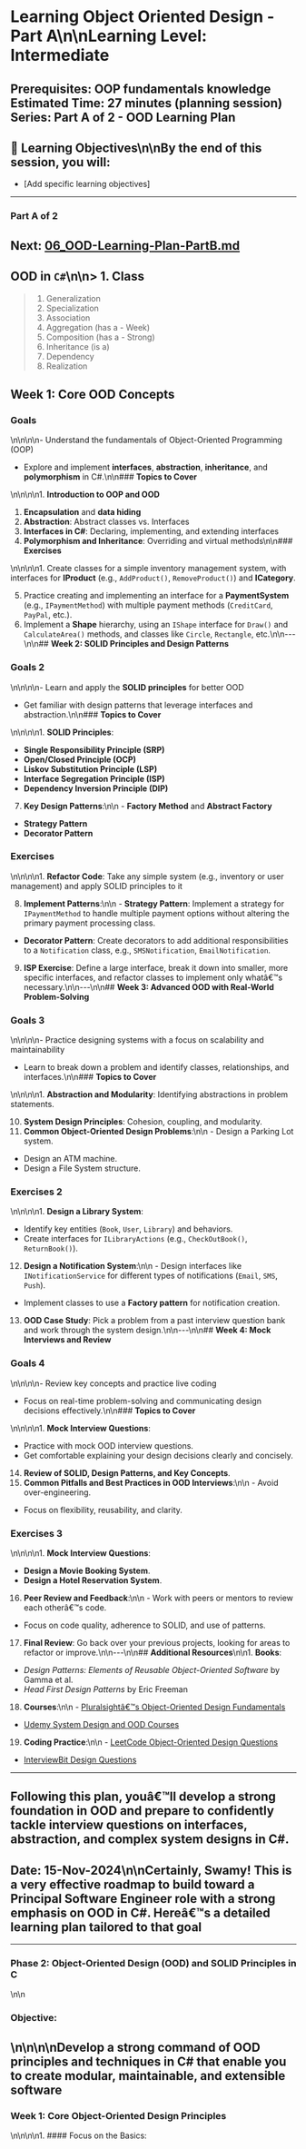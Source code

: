 # Learning Object Oriented Design - Part A\n\n**Learning Level**: Intermediate

**Prerequisites**: OOP fundamentals knowledge
**Estimated Time**: 27 minutes (planning session)
**Series**: Part A of 2 - OOD Learning Plan
---

## 🎯 Learning Objectives\n\nBy the end of this session, you will:
  - [Add specific learning objectives]
---
### Part A of 2
Next: [06_OOD-Learning-Plan-PartB.md](06_OOD-Learning-Plan-PartB.md)
---

## OOD in `C#`\n\n> 1. Class

> 1. Generalization
> 1. Specialization
> 1. Association
> 1. Aggregation (has a - Week)
> 1. Composition (has a - Strong)
> 1. Inheritance (is a)
> 1. Dependency
> 1. Realization

## **Week 1: Core OOD Concepts**
### **Goals**

\n\n\n\n- Understand the fundamentals of Object-Oriented Programming (OOP)
  - Explore and implement **interfaces**, **abstraction**, **inheritance**, and **polymorphism** in C#.\n\n### **Topics to Cover**

\n\n\n\n1. **Introduction to OOP and OOD**

1. **Encapsulation** and **data hiding**
2. **Abstraction**: Abstract classes vs. Interfaces
3. **Interfaces in C#**: Declaring, implementing, and extending interfaces
4. **Polymorphism and Inheritance**: Overriding and virtual methods\n\n### **Exercises**

\n\n\n\n1. Create classes for a simple inventory management system, with interfaces for **IProduct** (e.g., `AddProduct()`, `RemoveProduct()`) and **ICategory**.

5. Practice creating and implementing an interface for a **PaymentSystem** (e.g., `IPaymentMethod`) with multiple payment methods (`CreditCard`, `PayPal`, etc.).
6. Implement a **Shape** hierarchy, using an `IShape` interface for `Draw()` and `CalculateArea()` methods, and classes like `Circle`, `Rectangle`, etc.\n\n---\n\n## **Week 2: SOLID Principles and Design Patterns**
### **Goals** 2

\n\n\n\n- Learn and apply the **SOLID principles** for better OOD
  - Get familiar with design patterns that leverage interfaces and abstraction.\n\n### **Topics to Cover**

\n\n\n\n1. **SOLID Principles**:
  - **Single Responsibility Principle (SRP)**
  - **Open/Closed Principle (OCP)**
  - **Liskov Substitution Principle (LSP)**
  - **Interface Segregation Principle (ISP)**
  - **Dependency Inversion Principle (DIP)**

7. **Key Design Patterns**:\n\n   - **Factory Method** and **Abstract Factory**
  - **Strategy Pattern**
  - **Decorator Pattern**

### **Exercises**

\n\n\n\n1. **Refactor Code**: Take any simple system (e.g., inventory or user management) and apply SOLID principles to it

8. **Implement Patterns**:\n\n   - **Strategy Pattern**: Implement a strategy for `IPaymentMethod` to handle multiple payment options without altering the primary payment processing class.
  - **Decorator Pattern**: Create decorators to add additional responsibilities to a `Notification` class, e.g., `SMSNotification`, `EmailNotification`.

9. **ISP Exercise**: Define a large interface, break it down into smaller, more specific interfaces, and refactor classes to implement only whatâ€™s necessary.\n\n---\n\n## **Week 3: Advanced OOD with Real-World Problem-Solving**
### **Goals** 3

\n\n\n\n- Practice designing systems with a focus on scalability and maintainability
  - Learn to break down a problem and identify classes, relationships, and interfaces.\n\n### **Topics to Cover**

\n\n\n\n1. **Abstraction and Modularity**: Identifying abstractions in problem statements.

10. **System Design Principles**: Cohesion, coupling, and modularity.
11. **Common Object-Oriented Design Problems**:\n\n   - Design a Parking Lot system.
  - Design an ATM machine.
  - Design a File System structure.

### **Exercises** 2

\n\n\n\n1. **Design a Library System**:
  - Identify key entities (`Book`, `User`, `Library`) and behaviors.
  - Create interfaces for `ILibraryActions` (e.g., `CheckOutBook()`, `ReturnBook()`).

12. **Design a Notification System**:\n\n   - Design interfaces like `INotificationService` for different types of notifications (`Email`, `SMS`, `Push`).
  - Implement classes to use a **Factory pattern** for notification creation.

13. **OOD Case Study**: Pick a problem from a past interview question bank and work through the system design.\n\n---\n\n## **Week 4: Mock Interviews and Review**
### **Goals** 4

\n\n\n\n- Review key concepts and practice live coding
  - Focus on real-time problem-solving and communicating design decisions effectively.\n\n### **Topics to Cover**

\n\n\n\n1. **Mock Interview Questions**:
  - Practice with mock OOD interview questions.
  - Get comfortable explaining your design decisions clearly and concisely.

14. **Review of SOLID, Design Patterns, and Key Concepts**.
15. **Common Pitfalls and Best Practices in OOD Interviews**:\n\n   - Avoid over-engineering.
  - Focus on flexibility, reusability, and clarity.

### **Exercises** 3

\n\n\n\n1. **Mock Interview Questions**:
  - **Design a Movie Booking System**.
  - **Design a Hotel Reservation System**.

16. **Peer Review and Feedback**:\n\n   - Work with peers or mentors to review each otherâ€™s code.
  - Focus on code quality, adherence to SOLID, and use of patterns.

17. **Final Review**: Go back over your previous projects, looking for areas to refactor or improve.\n\n---\n\n## **Additional Resources**\n\n1. **Books**:
  - _Design Patterns: Elements of Reusable Object-Oriented Software_ by Gamma et al.
  - _Head First Design Patterns_ by Eric Freeman

18. **Courses**:\n\n   - [Pluralsightâ€™s Object-Oriented Design Fundamentals](https://www.pluralsight.com)
  - [Udemy System Design and OOD Courses](https://www.udemy.com)

19. **Coding Practice**:\n\n   - [LeetCode Object-Oriented Design Questions](https://leetcode.com/problemset/all/)
  - [InterviewBit Design Questions](https://www.interviewbit.com/courses/system-design/)
---
Following this plan, youâ€™ll develop a strong foundation in OOD and prepare to confidently tackle interview questions on interfaces, abstraction, and complex system designs in C#.
---

## Date: 15-Nov-2024\n\nCertainly, Swamy! This is a very effective roadmap to build toward a Principal Software Engineer role with a strong emphasis on OOD in C#. Hereâ€™s a detailed learning plan tailored to that goal

---

### Phase 2: Object-Oriented Design (OOD) and SOLID Principles in C #

\n\n

### **Objective:**

\n\n\n\nDevelop a strong command of OOD principles and techniques in C# that enable you to create modular, maintainable, and extensible software
---

### **Week 1: Core Object-Oriented Design Principles**

\n\n\n\n1. #### Focus on the Basics:
